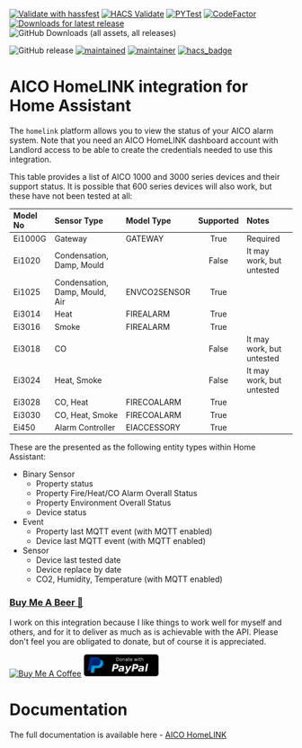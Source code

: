 [![Validate with hassfest](https://github.com/RogerSelwyn/AICO_HomeLINK/actions/workflows/hassfest.yaml/badge.svg)](https://github.com/RogerSelwyn/AICO_HomeLINK/actions/workflows/hassfest.yaml) [![HACS Validate](https://github.com/RogerSelwyn/AICO_HomeLINK/actions/workflows/hacs.yaml/badge.svg)](https://github.com/RogerSelwyn/AICO_HomeLINK/actions/workflows/hacs.yaml) [![PYTest](https://github.com/RogerSelwyn/AICO_HomeLINK/actions/workflows/test.yaml/badge.svg)](https://github.com/RogerSelwyn/AICO_HomeLINK/actions/workflows/test.yaml) [![CodeFactor](https://www.codefactor.io/repository/github/rogerselwyn/AICO_HomeLINK/badge)](https://www.codefactor.io/repository/github/rogerselwyn/AICO_HomeLINK) [![Downloads for latest release](https://img.shields.io/github/downloads/RogerSelwyn/AICO_HomeLINK/latest/total.svg)](https://github.com/RogerSelwyn/AICO_HomeLINK/releases/latest) ![GitHub Downloads (all assets, all releases)](https://img.shields.io/github/downloads/RogerSelwyn/AICO_HomeLINK/total?label=downloads%40all)


![GitHub release](https://img.shields.io/github/v/release/RogerSelwyn/AICO_HomeLINK) [![maintained](https://img.shields.io/maintenance/yes/2024.svg)](#) [![maintainer](https://img.shields.io/badge/maintainer-%20%40RogerSelwyn-blue.svg)](https://github.com/RogerSelwyn) [![hacs_badge](https://img.shields.io/badge/HACS-Default-41BDF5.svg)](https://github.com/hacs/integration)


# AICO HomeLINK integration for Home Assistant 

The `homelink` platform allows you to view the status of your AICO alarm system. Note that you need an AICO HomeLINK dashboard account with Landlord access to be able to create the credentials needed to use this integration.

This table provides a list of AICO 1000 and 3000 series devices and their support status. It is possible that 600 series devices will also work, but these have not been tested at all:

| **Model No** | **Sensor Type** |**Model Type**    |**Supported** | **Notes**                   |
|:-------------|:-----------------|:-----------------|:------------:|:----------------------------|
| Ei1000G      | Gateway          | GATEWAY          | True         | Required                    |
| Ei1020       | Condensation, Damp, Mould |         | False        | It may work, but untested   |
| Ei1025       | Condensation, Damp, Mould, Air | ENVCO2SENSOR | True |                           |
| Ei3014       | Heat             | FIREALARM        | True         |                             |
| Ei3016       | Smoke            | FIREALARM        | True         |                             |
| Ei3018       | CO               |                  | False        | It may work, but untested   |
| Ei3024       | Heat, Smoke      |                  | False        | It may work, but untested   |
| Ei3028       | CO, Heat         | FIRECOALARM      | True         |                             |
| Ei3030       | CO, Heat, Smoke  | FIRECOALARM      | True         |                             |
| Ei450        | Alarm Controller | EIACCESSORY      | True         |                             |



These are the presented as the following entity types within Home Assistant:

- Binary Sensor
  - Property status
  - Property Fire/Heat/CO Alarm Overall Status
  - Property Environment Overall Status
  - Device status
- Event 
  - Property last MQTT event (with MQTT enabled)
  - Device last MQTT event (with MQTT enabled)
- Sensor 
  - Device last tested date
  - Device replace by date
  - CO2, Humidity, Temperature (with MQTT enabled)

### [Buy Me A Beer 🍻](https://buymeacoffee.com/rogtp)
I work on this integration because I like things to work well for myself and others, and for it to deliver as much as is achievable with the API. Please don't feel you are obligated to donate, but of course it is appreciated.

<a href="https://www.buymeacoffee.com/rogtp" target="_blank"><img src="https://cdn.buymeacoffee.com/buttons/default-orange.png" alt="Buy Me A Coffee" height="41" width="174"></a> 
<a href="https://www.paypal.com/donate/?hosted_button_id=F7TGHNGH7A526">
  <img src="https://github.com/RogerSelwyn/actions/blob/e82dab9e5643bbb82e182215a748a3024e3e7eac/images/paypal-donate-button.png" alt="Donate with PayPal" height="40"/>
</a>

# Documentation

The full documentation is available here - [AICO HomeLINK](https://rogerselwyn.github.io/AICO_HomeLINK/)

